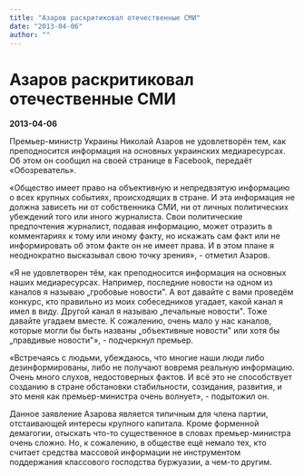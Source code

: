 ```yaml
---
title: "Азаров раскритиковал отечественные СМИ"
date: "2013-04-06"
author: ""
---
```


# Азаров раскритиковал отечественные СМИ

**2013-04-06** 

Премьер-министр Украины Николай Азаров не удовлетворён тем, как преподносится информация на основных украинских медиаресурсах. Об этом он сообщил на своей странице в Facebook, передаёт «Обозреватель».

«Общество имеет право на объективную и непредвзятую информацию о всех крупных событиях, происходящих в стране. И эта информация не должна зависеть ни от собственника СМИ, ни от личных политических убеждений того или иного журналиста. Свои политические предпочтения журналист, подавая информацию, может отразить в комментариях к тому или иному факту, но искажать сам факт или не информировать об этом факте он не имеет права. И в этом плане я неоднократно высказывал свою точку зрения», - отметил Азаров.

«Я не удовлетворен тём, как преподносится информация на основных наших медиаресурсах. Например, последние новости на одном из каналов я называю „гробовые новости". А вот давайте с вами проведём конкурс, кто правильно из моих собеседников угадает, какой канал я имел в виду. Другой канал я называю „печальные новости". Тоже давайте угадаем вместе. К сожалению, очень мало у нас каналов, которые могли бы быть названы „объективные новости" или хотя бы „правдивые новости"», - подчеркнул премьер.

«Встречаясь с людьми, убеждаюсь, что многие наши люди либо дезинформированы, либо не получают вовремя реальную информацию. Очень много слухов, недостоверных фактов. И всё это не способствует созданию в стране обстановки стабильности, созидания, развития, и это меня как премьер-министра очень волнует», - подытожил он.

Данное заявление Азарова является типичным для члена партии, отстаивающей интересы крупного капитала. Кроме форменной демагогии, отыскать что-то существенное в словах премьер-министра очень сложно. Но, к сожалению, в обществе ещё немало тех, кто считает средства массовой информации не инструментом поддержания классового господства буржуазии, а чем-то другим.